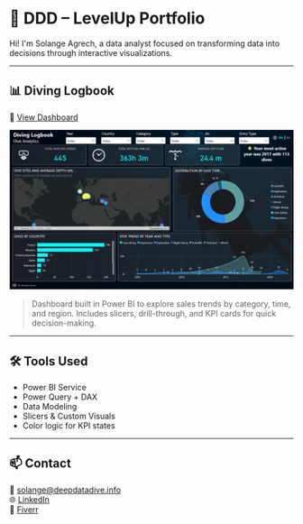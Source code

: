 # 🎯 DDD – LevelUp Portfolio

Hi! I'm Solange Agrech, a data analyst focused on transforming data into decisions through interactive visualizations.

---

## 📊 Diving Logbook 

🔗 [View Dashboard]([https://app.powerbi.com/view?r=TU_LINK_AQUI](https://app.powerbi.com/reportEmbed?reportId=1f8d42ba-9884-4e39-a0e9-d03cc09a8b77&autoAuth=true&ctid=2e13e30b-c57a-4907-870f-4a703ed6dbc4)) 

![Diving Logbook Preview](dashboard-preview.png)

> Dashboard built in Power BI to explore sales trends by category, time, and region. Includes slicers, drill-through, and KPI cards for quick decision-making.

---

## 🛠️ Tools Used

- Power BI Service
- Power Query + DAX
- Data Modeling
- Slicers & Custom Visuals
- Color logic for KPI states

---

## 📫 Contact

📧 solange@deepdatadive.info  
🌐 [LinkedIn](https://linkedin.com/in/solangeagrech)  
💼 [Fiverr](https://fiverr.com/solangeagrech)
